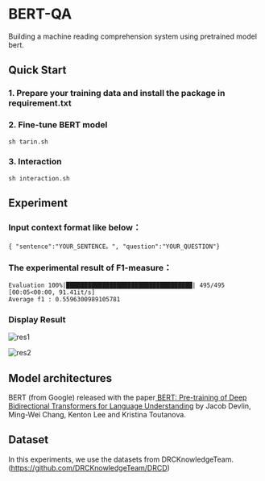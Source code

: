 # BERT-QA

Building a machine reading comprehension system using pretrained model bert.


## Quick Start

### 1. Prepare your training data and install the package in requirement.txt

### 2. Fine-tune BERT model

```
sh tarin.sh
```

### 3. Interaction

```
sh interaction.sh
```

## Experiment

### Input context format like below：
```
{ "sentence":"YOUR_SENTENCE。", "question":"YOUR_QUESTION"}
```


### The experimental result of F1-measure：
```
Evaluation 100%|███████████████████████████████████| 495/495 [00:05<00:00, 91.41it/s]
Average f1 : 0.5596300989105781
```

### Display Result

![res1](https://i.imgur.com/bxJ0oyV.png)

![res2](https://i.imgur.com/F3mB5jQ.png)

## Model architectures
BERT (from Google) released with the paper[ BERT: Pre-training of Deep Bidirectional Transformers for Language Understanding](https://arxiv.org/abs/1810.04805) by Jacob Devlin, Ming-Wei Chang, Kenton Lee and Kristina Toutanova.

## Dataset

In this experiments, we use the datasets from DRCKnowledgeTeam. (https://github.com/DRCKnowledgeTeam/DRCD)